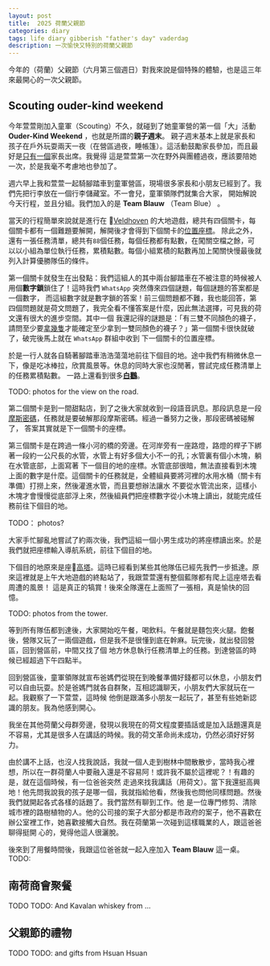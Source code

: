 ```yaml
---
layout: post
title:  2025 荷蘭父親節 
categories: diary
tags: life diary gibberish "father's day" vaderdag
description: 一次愉快又特別的荷蘭父親節
---
```


今年的（荷蘭）父親節（六月第三個週日）對我來說是個特殊的體驗，也是這三年來最開心的一次父親節。

## Scouting ouder-kind weekend

今年萱萱剛加入童軍（Scouting）不久，就碰到了她童軍營的第一個「大」活動 **Ouder-Kind Weekend** ，也就是所謂的**親子週末**。
親子週末基本上就是家長和孩子在戶外玩耍兩天一夜（在營區過夜，睡帳篷）。這活動鼓勵家長參加，而且最好是<u>只有一個</u>家長出席。我覺得
這是萱萱第一次在野外與團體過夜，應該要陪她一次，於是我毫不考慮地也參加了。

週六早上我和萱萱一起騎腳踏車到童軍營區，現場很多家長和小朋友已經到了。我們先把行李放在一個行李儲藏室。不一會兒，童軍領隊們就集合大家，
開始解說今天行程，並且分組。我們加入的是 **Team Blauw** （Team Blue） 。

當天的行程簡單來說就是進行在 📍[Veldhoven][veldhoven] 的大地遊戲，總共有四個關卡，每個關卡都有一個難題要解開，解開後才會得到下個關卡的<u>位置座標</u>。
除此之外，還有一張任務清單，總共有`88`個任務，每個任務都有點數，在闖關空檔之餘，可以以小組為單位執行任務，累積點數。每個小組累積的點數再加上闖關快慢最後就
列入計算優勝隊伍的條件。

第一個關卡就發生在出發點：我們這組人的其中兩台腳踏車在不被注意的時候被人用個**數字鎖**鎖住了！這時我們 `WhatsApp` 突然傳來四個謎題，每個謎題的答案都是一個數字，
而這組數字就是數字鎖的答案！前三個問題都不難，我也能回答，第四個問題就是荷文問題了，我完全看不懂答案是什麼，因此無法選擇，可見我的荷文還有很大的進步空間。其中一個
我還記得的謎題是：「有三雙不同顏色的襪子，請問至少要<u>拿幾隻</u>才能確定至少拿到一雙同顏色的襪子？」第一個關卡很快就破了，破完後馬上就在 `WhatsApp` 群組中收到
下一個關卡的位置座標。

於是一行人就各自騎著腳踏車浩浩蕩蕩地前往下個目的地。途中我們有稍微休息一下，像是吃冰棒拉，欣賞風景等。休息的同時大家也沒閒著，嘗試完成任務清單上的任務累積點數。
一路上還看到很多[**白鸛**][ooievaar]。

TODO: photos for the view on the road.

第二個關卡是到一間甜點店，到了之後大家就收到一段語音訊息。那段訊息是一段[摩斯密碼][morse-code]，任務就是要破解那段摩斯密碼。經過一番努力之後，那段密碼被碰解了，
答案其實就是下一個關卡的座標。

第三個關卡是在跨過一條小河的橋的旁邊。在河岸旁有一座路燈，路燈的桿子下綁著一段約一公尺長的水管，水管上有好多個大小不一的孔；水管裏有個小木塊，躺在水管底部，上面寫著
下一個目的地的座標。水管底部很暗，無法直接看到木塊上面的數字是什麼。這個關卡的任務就是，全體組員要將河裡的水用水桶（關卡有準備）打撈上來，然後灌進水管，而且要想辦法讓水
不要從水管流出來，這樣小木塊才會慢慢從底部浮上來，然後組員們把座標數字從小木塊上讀出，就能完成任務前往下個目的地。

TODO： photos?

大家手忙腳亂地嘗試了約兩次後，我們這組一個小男生成功的將座標讀出來。於是我們就把座標輸入導航系統，前往下個目的地。

下個目的地原來是座📍[高塔][toren]。這時已經看到某些其他隊伍已經先我們一步抵達。原來這裡就是上午大地遊戲的終點站了，我跟萱萱還有整個藍隊都有爬上這座塔去看周遭的風景！
這是真正的犒賞！後來全隊還在上面照了一張相，真是愉快的回憶。

TODO: photos from the tower.

等到所有隊伍都到達後，大家開始吃午餐，喝飲料。午餐就是麵包夾火腿。飽餐後，營隊又玩了一兩個遊戲，但是我不是很懂到底在幹麻。玩完後，就出發回營區，回到營區前，中間又找了個
地方休息執行任務清單上的任務。到達營區的時候已經超過下午四點半。

回到營區後，童軍領隊就宣布爸媽們從現在到晚餐準備好錢都可以休息，小朋友們可以自由玩耍。於是爸媽門就各自群聚，互相認識聊天，小朋友們大家就玩在一起。我觀察了一下萱萱，這時候
他倒是跟滿多小朋友一起玩了，甚至有些她新認識的朋友。我為他感到開心。

我坐在其他荷蘭父母群旁邊，發現以我現在的荷文程度要插話或是加入話題還真是不容易，尤其是很多人在講話的時候。我的荷文革命尚未成功，仍然必須好好努力。

由於講不上話，也沒人找我說話，我就一個人走到樹林中間散散步，當時我心裡想，所以在一群荷蘭人中要融入還是不容易阿！或許我不屬於這裡呢？！有趣的是，就在這個時候，有一位爸爸突然
走過來找我講話（用荷文）。當下我還挺高興地！他先問我說我的孩子是哪一個，我就指給他看，然後我也問他同樣問題。然後我們就開起各式各樣的話題了。我們當然有聊到工作。他
是一位專門修剪、清除城市裡的路樹植物的人。他的公司接的案子大部分都是市政府的案子，他不喜歡在辦公室裡工作，她喜歡接觸大自然。我在荷蘭第一次碰到這樣職業的人，跟這爸爸聊得挺開
心的，覺得他這人很灑脫。

後來到了用餐時間後，我跟這位爸爸就一起入座加入 **Team Blauw** 這一桌。TODO:


## 南荷商會聚餐

TODO
TODO: And Kavalan whiskey from ...


## 父親節的禮物

TODO
TODO: and gifts from Hsuan Hsuan


[veldhoven]: https://maps.app.goo.gl/BD1qzUpYiQ49vEBm6
[ooievaar]: https://zh.wikipedia.org/zh-tw/%E7%99%BD%E9%B9%B3
[morse-code]: https://en.wikipedia.org/wiki/Morse_code
[toren]: https://maps.app.goo.gl/TiqChgxaP97WdmVw9
